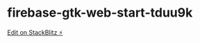 # firebase-gtk-web-start-tduu9k

[Edit on StackBlitz ⚡️](https://stackblitz.com/edit/firebase-gtk-web-start-tduu9k)